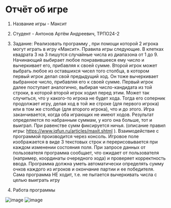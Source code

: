 # Отчёт об игре 
1. Название игры - Максит
2. Студент - Антонов Артём Андреевич, ТРПО24-2
3. Задание: 
Реализовать программу , при помощи которой 2 игрока могут играть в игру «Максит». Правила игры следующие. В клетках квадрата 3 на 3 пишутся случайные числа из диапазона от 1 до 9. Начинающий выбирает любое понравившееся ему число и вычеркивает его, прибавляя к своей сумме. Второй игрок может выбрать любое из оставшихся чисел того столбца, в котором первый игрок делал свой предыдущий ход. Он тоже вычеркивает выбранное число, прибавляя его к своей сумме. Первый игрок далее поступает аналогично, выбирая число-кандидата из той строки, в которой второй игрок ходил перед этим. Может так случиться, что у какого-то игрока не будет хода. Тогда его соперник продолжает игру, делая ход в той же строке (для первого игрока) или в том же столбце (для второго игрока), что и до этого. Игра заканчивается, когда оба играющих не имеют ходов. Результат определяется по набранным суммам, у кого она больше, тот и выиграл. При равенстве сумм фиксируется ничья. (описание правил игры: https://www.iqfun.ru/articles/maxit.shtml ).
Взаимодействие с программой производится через консоль. Игровое поле изображается в виде 3 текстовых строк и перерисовывается при каждом изменении состояния поля. При запросе данных от пользователя программа сообщает, что ожидает от пользователя (например, координаты очередного хода) и проверяет корректность ввода. Программа должна уметь автоматически определять сумму очков каждого из игроков и окончание партии и ее победителя.
Сама программа НЕ ходит, т.е. не пытается вычеркивать числа с целью выиграть игру

5. Работа программы

![image](https://github.com/user-attachments/assets/460a19b9-f9bc-453d-b999-b25d892e4f70)
![image](https://github.com/user-attachments/assets/c8f8cd46-0b7d-405f-a46d-1429c3758ec0)




